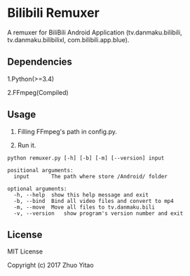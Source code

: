 # Bilibili Remuxer

A remuxer for BiliBili Android Application
(tv.danmaku.bilibili, tv.danmaku.bilibilixl, com.bilibili.app.blue).

## Dependencies

1.Python(>=3.4)

2.FFmpeg(Compiled)

## Usage
1. Filling FFmpeg's path in config.py.

2. Run it.
```
python remuxer.py [-h] [-b] [-m] [--version] input

positional arguments:
  input       The path where store /Android/ folder

optional arguments:
  -h, --help  show this help message and exit
  -b, --bind  Bind all video files and convert to mp4
  -m, --move  Move all files to tv.danmaku.bili
  -v, --version   show program's version number and exit
```

## License

MIT License

Copyright (c) 2017 Zhuo Yitao
